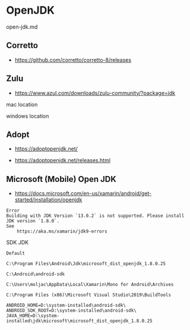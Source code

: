 # OpenJDK

open-jdk.md

## Corretto

*   https://github.com/corretto/corretto-8/releases

## Zulu

*   https://www.azul.com/downloads/zulu-community/?package=jdk

mac location

windows location

## Adopt

*   https://adoptopenjdk.net/

*   https://adoptopenjdk.net/releases.html

## Microsoft (Mobile) Open JDK

*   https://docs.microsoft.com/en-us/xamarin/android/get-started/installation/openjdk



```
Error		
Building with JDK Version `13.0.2` is not supported. Please install JDK version `1.8.0`. 
See 
    https://aka.ms/xamarin/jdk9-errors	
```    



SDK JDK

```
Default

C:\Program Files\Android\Jdk\microsoft_dist_openjdk_1.8.0.25

C:\Android\android-sdk

C:\Users\moljac\AppData\Local\Xamarin\Mono for Android\Archives

C:\Program Files (x86)\Microsoft Visual Studio\2019\BuildTools 
```



```
ANDROID_HOME=D:\system-installed\android-sdk\
ANDROID_SDK_ROOT=D:\system-installed\android-sdk\
JAVA_HOME=D:\system-installed\jdk\microsoft\microsoft_dist_openjdk_1.8.0.25
```